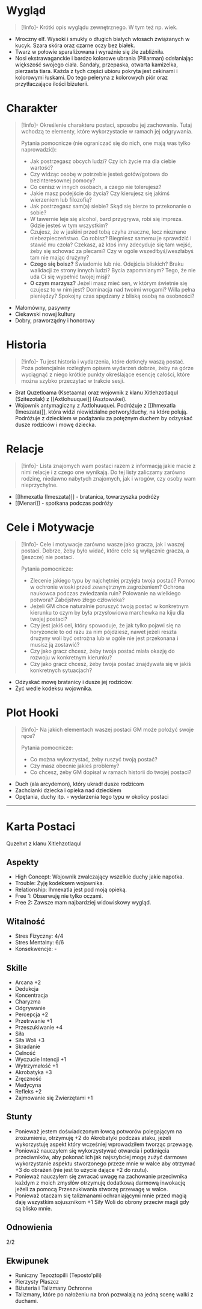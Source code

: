 # Wygląd

>[!info]-
>Krótki opis wyglądu zewnętrznego. W tym też np. wiek.

- Mroczny elf. Wysoki i smukły o długich białych włosach związanych w kucyk. Szara skóra oraz czarne oczy bez białek.
- Twarz w połowie sparaliżowana i wyraźnie się źle zabliźniła.
- Nosi ekstrawaganckie i bardzo kolorowe ubrania (Pillarman) odsłaniając większość swojego ciała. Sandały, przepaska, otwarta kamizelka, pierzasta tiara. Każda z tych części ubioru pokryta jest cekinami i kolorowymi łuskami. Do tego peleryna z kolorowych piór oraz przytłaczające ilości biżuterii.
# Charakter

>[!info]-
>Określenie charakteru postaci, sposobu jej zachowania. Tutaj wchodzą te elementy, które wykorzystacie w ramach jej odgrywania. 
>
>Pytania pomocnicze (nie ograniczać się do nich, one mają was tylko naprowadzić):
>- Jak postrzegasz obcych ludzi? Czy ich życie ma dla ciebie wartość? 
>- Czy widząc osobę w potrzebie jesteś gotów/gotowa do bezinteresownej pomocy?
>- Co cenisz w innych osobach, a czego nie tolerujesz?
>- Jakie masz podejście do życia? Czy kierujesz się jakimś wierzeniem lub filozofią?
>- Jak postrzegasz sam(a) siebie? Skąd się bierze to przekonanie o sobie?
>- W tawernie leje się alcohol, bard przygrywa, robi się impreza. Gdzie jesteś w tym wszystkim?
>- Czujesz, że w jaskini przed tobą czyha znaczne, lecz nieznane niebezpieczeństwo. Co robisz? Biegniesz samemu je sprawdzić i stawić mu czoła? Czekasz, aż ktoś inny zdecyduje się tam wejść, żeby się schować za plecami? Czy w ogóle wszedłbyś/weszłabyś tam nie mając drużyny?
>- **Czego się boisz?** Świadomie lub nie. Odejścia bliskich? Braku walidacji ze strony innych ludzi? Bycia zapomnianym? Tego, że nie uda Ci się wypełnić twojej misji?
>- **O czym marzysz?** Jeżeli masz mieć sen, w którym świetnie się czujesz to w nim jest? Dominacja nad twoimi wrogami? Willa pełna pieniędzy? Spokojny czas spędzany z bliską osobą na osobności? 

- Małomówny, pasywny
- Ciekawski nowej kultury
- Dobry, praworządny i honorowy 
# Historia

>[!info]-
>Tu jest historia i wydarzenia, które dotknęły waszą postać. Poza potencjalnie rozległym opisem wydarzeń dobrze, żeby na górze wyciągnąć z niego krótkie punkty określające esencję całości, które można szybko przeczytać w trakcie sesji.

- Brat Quzetloama (Ksetaama) oraz wojownik z klanu Xitlehzotlaqul (Szitezotak) z  [[Axtlohuuquei]] (Asztowukei).  
- Wojownik antymagiczny z Axtlohuuquei. Podróżuje z [[Ihmexatla (Imeszata)]], która widzi niewidzialne potwory/duchy, na które polują. Podróżuje z dzieckiem w podążaniu za potężnym duchem by odzyskać dusze rodziców i mowę dziecka.
# Relacje

>[!info]-
>Lista znajomych wam postaci razem z informacją jakie macie z nimi relacje i z czego one wynikają. Do tej listy zaliczamy zarówno rodzinę, niedawno nabytych znajomych, jak i wrogów, czy osoby wam nieprzychylne.

- [[Ihmexatla (Imeszata)]] - bratanica, towarzyszka podróży
- [[Menari]] - spotkana podczas podróży
# Cele i Motywacje

>[!info]-
>Cele i motywacje zarówno wasze jako gracza, jak i waszej postaci. Dobrze, żeby było widać, które cele są wyłącznie gracza, a (jeszcze) nie postaci.
>
>Pytania pomocnicze:
>- Zlecenie jakiego typu by najchętniej przyjęła twoja postać? Pomoc w ochronie wioski przed zewnętrznym zagrożeniem? Ochrona naukowca podczas zwiedzania ruin? Polowanie na wielkiego potwora? Zabójstwo złego człowieka? 
>- Jeżeli GM chce naturalnie poruszyć twoją postać w konkretnym kierunku to czym by była przysłowiowa marchewka na kiju dla twojej postaci?
>- Czy jest jakiś cel, który spowoduje, że jak tylko pojawi się na horyzoncie to od razu za nim pójdziesz, nawet jeżeli reszta drużyny woli być ostrożna lub w ogóle nie jest przekonana i musisz ją zostawić? 
>- Czy jako gracz chcesz, żeby twoja postać miała okazję do rozwoju w konkretnym kierunku?
>- Czy jako gracz chcesz, żeby twoja postać znajdywała się w jakiś konkretnych sytuacjach?

- Odzyskać mowę bratanicy i dusze jej rodziców.
- Żyć wedle kodeksu wojownika.

# Plot Hooki

>[!info]-
>Na jakich elementach waszej postaci GM może położyć swoje ręce? 
>
>Pytania pomocnicze:
>- Co można wykorzystać, żeby ruszyć twoją postać? 
>- Czy masz obecnie jakieś problemy?
>- Co chcesz, żeby GM dopisał w ramach historii do twojej postaci?

- Duch (ala arcydemon), który ukradł dusze rodzicom
- Zachcianki dziecka i opieka nad dzieckiem
- Opętania, duchy itp. - wydarzenia tego typu w okolicy postaci

___
# Karta Postaci
Quzehxt z klanu Xitlehzotlaqul
## Aspekty
- High Concept: Wojownik zwalczający wszelkie duchy jakie napotka.
- Trouble: Żyję kodeksem wojownika.
- Relationship: Ihmexatla jest pod moją opieką.
- Free 1: Obserwuję nie tylko oczami.
- Free 2: Zawsze mam najbardziej widowiskowy wygląd.
## Witalność
- Stres Fizyczny: 4/4
- Stres Mentalny: 6/6
- Konsekwencje: -
## Skille
- Arcana +2
- Dedukcja
- Koncentracja
- Charyzma
- Odgrywanie
- Percepcja +2
- Przetrwanie +1
- Przeszukiwanie +4
- Siła
- Siła Woli +3
- Skradanie
- Celność
- Wyczucie Intencji +1
- Wytrzymałość +1
- Akrobatyka +3
- Zręczność
- Medycyna
- Refleks +2
- Zajmowanie się Zwierzętami +1
## Stunty
- Ponieważ jestem doświadczonym łowcą potworów polegającym na zrozumieniu, otrzymuję +2 do Akrobatyki podczas ataku, jeżeli wykorzystuję aspekt który wcześniej wprowadziłem tworząc przewagę.
- Ponieważ nauczyłem się wykorzystywać otwarcia i potknięcia przeciwników, aby pokonać ich jak najszybciej mogę zużyć darmowe wykorzystanie aspektu stworzonego przeze mnie w walce aby otrzymać +3 do obrażeń (nie jest to użycie dające +2 do rzutu).
- Ponieważ nauczyłem się zwracać uwagę na zachowanie przeciwnika każdym z moich zmysłów otrzymuję dodatkową darmową inwokację jeżeli za pomocą Przeszukiwania stworzę przewagę w walce.
- Ponieważ otaczam się talizmanami ochraniającymi mnie przed magią daję wszystkim sojusznikom +1 Siły Woli do obrony przeciw magii gdy są blisko mnie.
## Odnowienia
2/2
## Ekwipunek 
- Runiczny Tepoztopilli (Teposto'pili)
- Pierzysty Płaszcz
- Biżuteria i Talizmany Ochronne
- Talizmany, które po nałożeniu na broń pozwalają na jedną scenę walki z duchami.